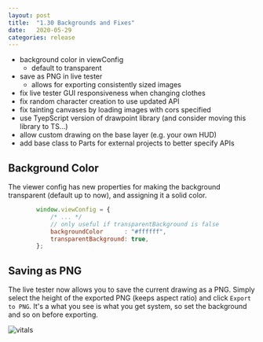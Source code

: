 ```yaml
---
layout: post
title:  "1.30 Backgrounds and Fixes"
date:   2020-05-29
categories: release
---
```


- background color in viewConfig
    - default to transparent
- save as PNG in live tester
    - allows for exporting consistently sized images
- fix live tester GUI responsiveness when changing clothes
- fix random character creation to use updated API
- fix tainting canvases by loading images with cors specified
- use TyepScript version of drawpoint library (and consider moving this library to TS...)
- allow custom drawing on the base layer (e.g. your own HUD)
- add base class to Parts for external projects to better specify APIs
    
## Background Color
The viewer config has new properties for making the background transparent (default up to now),
and assigning it a solid color.

```javascript
        window.viewConfig = {
            /* ... */
            // only useful if transparentBackground is false
            backgroundColor      : "#ffffff",
            transparentBackground: true,
        };
```

## Saving as PNG

The live tester now allows you to save the current drawing as a PNG. Simply select the height
of the exported PNG (keeps aspect ratio) and click `Export to PNG`. It's a what you see is
what you get system, so set the background and so on before exporting.

![vitals](https://i.imgur.com/l6wtVRH.png)

